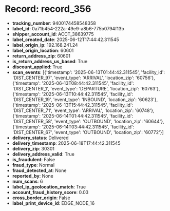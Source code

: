 # Record: record_356

- **tracking_number**: 9400174458548358
- **label_id**: 0a71b454-222a-49e9-a8b6-775b0794f13b
- **shipper_account_id**: ACCT_38639775
- **label_created_date**: 2025-06-12T17:44:42.311545
- **label_origin_ip**: 192.168.241.24
- **label_origin_location**: 60601
- **return_address_zip**: 60601
- **is_return_address_us_based**: True
- **discount_applied**: True
- **scan_events**: [{'timestamp': '2025-06-13T01:44:42.311545', 'facility_id': 'DIST_CENTER_97', 'event_type': 'ARRIVAL', 'location_zip': '60756'}, {'timestamp': '2025-06-13T08:44:42.311545', 'facility_id': 'DIST_CENTER_1', 'event_type': 'DEPARTURE', 'location_zip': '60763'}, {'timestamp': '2025-06-13T10:44:42.311545', 'facility_id': 'DIST_CENTER_19', 'event_type': 'INBOUND', 'location_zip': '60623'}, {'timestamp': '2025-06-13T15:44:42.311545', 'facility_id': 'DIST_CENTER_71', 'event_type': 'ARRIVAL', 'location_zip': '60748'}, {'timestamp': '2025-06-14T01:44:42.311545', 'facility_id': 'DIST_CENTER_58', 'event_type': 'OUTBOUND', 'location_zip': '60644'}, {'timestamp': '2025-06-14T03:44:42.311545', 'facility_id': 'DIST_CENTER_67', 'event_type': 'OUTBOUND', 'location_zip': '60772'}]
- **delivery_status**: Delivered
- **delivery_timestamp**: 2025-06-18T17:44:42.311545
- **delivery_zip**: 30301
- **delivery_address_valid**: True
- **is_fraudulent**: False
- **fraud_type**: Normal
- **fraud_detected_at**: None
- **reported_by**: None
- **num_scans**: 6
- **label_ip_geolocation_match**: True
- **account_fraud_history_score**: 0.03
- **cross_border_origin**: False
- **label_print_device_id**: EDGE_NODE_16